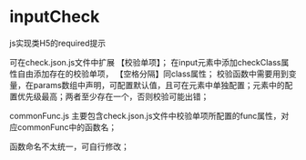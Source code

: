 # inputCheck
js实现类H5的required提示

可在check.json.js文件中扩展 【校验单项】；
在input元素中添加checkClass属性自由添加存在的校验单项， 【空格分隔】同class属性；
校验函数中需要用到变量，在params数组中声明，可配置默认值，且可在元素中单独配置；元素中的配置优先级最高；两者至少存在一个，否则校验可能出错；

commonFunc.js
  主要包含check.json.js文件中校验单项所配置的func属性，对应commonFunc中的函数名；
  
函数命名不太统一，可自行修改；
